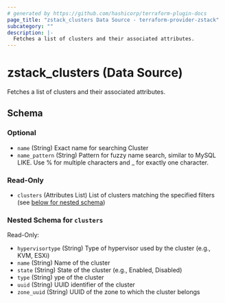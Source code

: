 ```yaml
---
# generated by https://github.com/hashicorp/terraform-plugin-docs
page_title: "zstack_clusters Data Source - terraform-provider-zstack"
subcategory: ""
description: |-
  Fetches a list of clusters and their associated attributes.
---
```


# zstack_clusters (Data Source)

Fetches a list of clusters and their associated attributes.



<!-- schema generated by tfplugindocs -->
## Schema

### Optional

- `name` (String) Exact name for searching Cluster
- `name_pattern` (String) Pattern for fuzzy name search, similar to MySQL LIKE. Use % for multiple characters and _ for exactly one character.

### Read-Only

- `clusters` (Attributes List) List of clusters matching the specified filters (see [below for nested schema](#nestedatt--clusters))

<a id="nestedatt--clusters"></a>
### Nested Schema for `clusters`

Read-Only:

- `hypervisortype` (String) Type of hypervisor used by the cluster (e.g., KVM, ESXi)
- `name` (String) Name of the cluster
- `state` (String) State of the cluster (e.g., Enabled, Disabled)
- `type` (String) ype of the cluster
- `uuid` (String) UUID identifier of the cluster
- `zone_uuid` (String) UUID of the zone to which the cluster belongs
